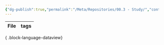 ```yaml
---
{"dg-publish":true,"permalink":"/Meta/Repositories/00.3 - Study/","contentClasses":""}
---
```



| File | tags |
| ---- | ---- |

{ .block-language-dataview}
